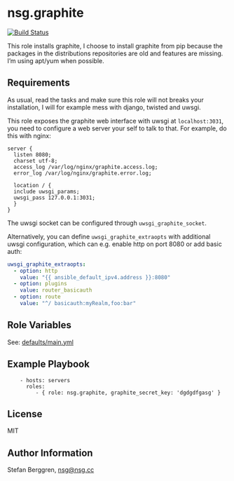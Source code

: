 nsg.graphite
========

[![Build Status](https://travis-ci.org/nsg/ansible-graphite.svg?branch=master)](https://travis-ci.org/nsg/ansible-graphite)

This role installs graphite, I choose to install graphite from pip because the packages in the distributions repositories are old and features are missing. I’m using apt/yum when possible.

Requirements
------------

As usual, read the tasks and make sure this role will not breaks your installation, I will for example mess with django, twisted and uwsgi.

This role exposes the graphite web interface with uwsgi at `localhost:3031`, you need to configure a web server your self to talk to that. For example, do this with nginx:

```
server {
  listen 8080;
  charset utf-8;
  access_log /var/log/nginx/graphite.access.log;
  error_log /var/log/nginx/graphite.error.log;

  location / {
  include uwsgi_params;
  uwsgi_pass 127.0.0.1:3031;
  }
}
```

The uwsgi socket can be configured through `uwsgi_graphite_socket`.

Alternatively, you can define `uwsgi_graphite_extraopts` with additional uwsgi configuration, which can e.g. enable http on port 8080 or add basic auth:
```yaml
uwsgi_graphite_extraopts:
  - option: http
    value: "{{ ansible_default_ipv4.address }}:8080"
  - option: plugins
    value: router_basicauth
  - option: route
    value: "^/ basicauth:myRealm,foo:bar"
```

Role Variables
--------------

See: [defaults/main.yml](https://github.com/nsg/ansible-graphite/blob/master/defaults/main.yml)

Example Playbook
-------------------------

```
    - hosts: servers
      roles:
         - { role: nsg.graphite, graphite_secret_key: 'dgdgdfgasg' }
```

License
-------

MIT

Author Information
------------------

Stefan Berggren, nsg@nsg.cc
